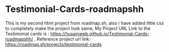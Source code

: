 # Testimonial-Cards-roadmapshh
This is my second html project from roadmap.sh, also i have added little css to completely make the project look same, My Project URL Link to the Testimonial cards is : https://husainweb.github.io/Testimonial-Cards-roadmapshh/ ,   Reference project url link: https://roadmap.sh/projects/testimonial-cards
